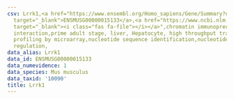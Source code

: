 ```yaml
---
csv: Lrrk1,<a href="https://www.ensembl.org/Homo_sapiens/Gene/Summary?db=core;g=ENSMUSG00000015133"
  target="_blank">ENSMUSG00000015133</a>,<a href="https://www.ncbi.nlm.nih.gov/pubmed/23834426"
  target="_blank"><i class="fas fa-file"></i></a>",chromatin immunoprecipitation assay,direct
  interaction,prime adult stage, liver, Hepatocyte, high throughput transcription
  profiling by microarray,nucleotide sequence identification,nucleotide sequence identification,transcriptional
  regulation,
data_alias: Lrrk1
data_id: ENSMUSG00000015133
data_numevidence: 1
data_species: Mus musculus
data_taxid: '10090'
title: Lrrk1
---
```

